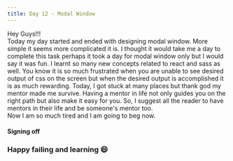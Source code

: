 ```yaml
---
title: Day 12 - Modal Window
---
```

Hey Guys!!!      
Today my day started and ended with designing modal window. More simple it seems more complicated it is. I thought it would take me a day to complete this task perhaps it took a day 
for modal window only but I would say it was fun. I learnt so many new concepts related to react and sass as well. You know it is so much frustrated when you are unable to see 
desired output of css on the screen but when the desired output is accomplished it is as much rewarding. Today, I got stuck at many places but thank god my mentor made me survive. 
Having a mentor in life not only guides you on the right path but also make it easy for you. So, I suggest all the reader to have mentors in their life and be someone's mentor too.   
Now I am so much tired and I am going to beg now.   
#### Signing off 
### Happy failing and learning 😄
